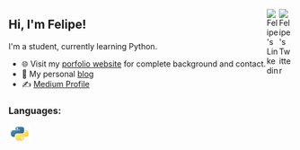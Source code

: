<a href="https://twitter.com/felipezanard" target="_blank" rel="nofollow"><img align="right" alt="Felipe's Twitter" width="22px" src="https://cdn.jsdelivr.net/npm/simple-icons@v3/icons/twitter.svg" /></a><a href="https://www.linkedin.com/in/felipezanardi" target="_blank" rel="nofollow"><img align="right" alt="Felipe's Linkedin" width="22px" src="https://cdn.jsdelivr.net/npm/simple-icons@v3/icons/linkedin.svg" /></a>
## Hi, I'm Felipe! 
I'm a student, currently learning Python.

- 🌐 Visit my [porfolio website](https://pr2tik1.github.io/) for complete background and contact.
- 👋 My personal [blog](https://pr2tik1.github.io/blog/)
- ✍️ [Medium Profile](https://pr2tik1.medium.com/)

### Languages:

<img align="center" alt="Felipe-Python" height="30" width="40" src="https://raw.githubusercontent.com/devicons/devicon/master/icons/python/python-original.svg">
